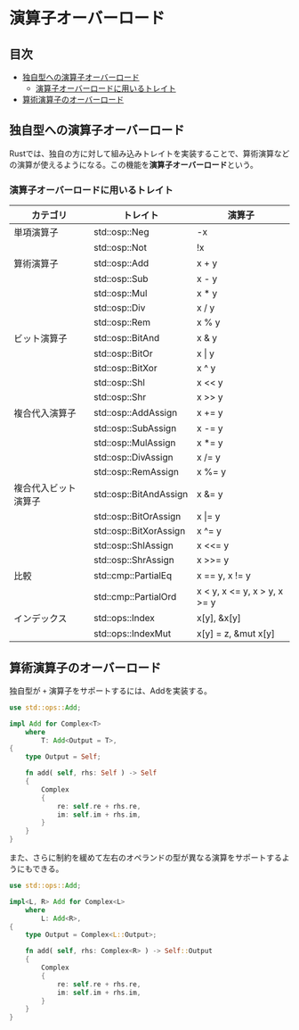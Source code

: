 # 演算子オーバーロード


## 目次

- [独自型への演算子オーバーロード](#独自型への演算子オーバーロード)
	- [演算子オーバーロードに用いるトレイト](#演算子オーバーロードに用いるトレイト)
- [算術演算子のオーバーロード](#算術演算子のオーバーロード)


## 独自型への演算子オーバーロード

Rustでは、独自の方に対して組み込みトレイトを実装することで、算術演算などの演算が使えるようになる。この機能を**演算子オーバーロード**という。

### 演算子オーバーロードに用いるトレイト

| カテゴリ             | トレイト               | 演算子                       |
|----------------------|------------------------|------------------------------|
| 単項演算子           | std::osp::Neg          | \-x                          |
|                      | std::osp::Not          | \!x                          |
| 算術演算子           | std::osp::Add          | x \+ y                       |
|                      | std::osp::Sub          | x \- y                       |
|                      | std::osp::Mul          | x \* y                       |
|                      | std::osp::Div          | x / y                        |
|                      | std::osp::Rem          | x % y                        |
| ビット演算子         | std::osp::BitAnd       | x & y                        |
|                      | std::osp::BitOr        | x \| y                       |
|                      | std::osp::BitXor       | x ^ y                        |
|                      | std::osp::Shl          | x << y                       |
|                      | std::osp::Shr          | x >> y                       |
| 複合代入演算子       | std::osp::AddAssign    | x \+= y                      |
|                      | std::osp::SubAssign    | x \-= y                      |
|                      | std::osp::MulAssign    | x \*= y                      |
|                      | std::osp::DivAssign    | x /= y                       |
|                      | std::osp::RemAssign    | x %= y                       |
| 複合代入ビット演算子 | std::osp::BitAndAssign | x &= y                       |
|                      | std::osp::BitOrAssign  | x \|= y                      |
|                      | std::osp::BitXorAssign | x ^= y                       |
|                      | std::osp::ShlAssign    | x <<= y                      |
|                      | std::osp::ShrAssign    | x >>= y                      |
| 比較                 | std::cmp::PartialEq    | x == y, x != y               |
|                      | std::cmp::PartialOrd   | x < y, x <= y, x > y, x >= y |
| インデックス         | std::ops::Index        | x[y], &x[y]                  |
|                      | std::ops::IndexMut     | x[y] = z, &mut x[y]          |


## 算術演算子のオーバーロード

独自型が `+` 演算子をサポートするには、Addを実装する。

```rust
use std::ops::Add;

impl Add for Complex<T>
	where
		T: Add<Output = T>,
{
	type Output = Self;

	fn add( self, rhs: Self ) -> Self
	{
		Complex
		{
			re: self.re + rhs.re,
			im: self.im + rhs.im,
		}
	}
}
```

また、さらに制約を緩めて左右のオペランドの型が異なる演算をサポートするようにもできる。

```rust
use std::ops::Add;

impl<L, R> Add for Complex<L>
	where
		L: Add<R>,
{
	type Output = Complex<L::Output>;

	fn add( self, rhs: Complex<R> ) -> Self::Output
	{
		Complex
		{
			re: self.re + rhs.re,
			im: self.im + rhs.im,
		}
	}
}
```
